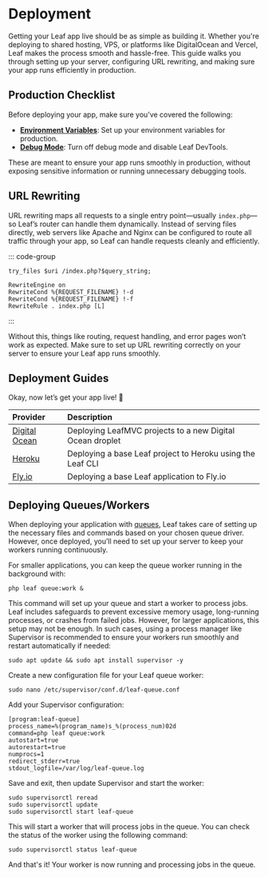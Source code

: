 # Deployment

Getting your Leaf app live should be as simple as building it. Whether you're deploying to shared hosting, VPS, or platforms like DigitalOcean and Vercel, Leaf makes the process smooth and hassle-free. This guide walks you through setting up your server, configuring URL rewriting, and making sure your app runs efficiently in production.

## Production Checklist

Before deploying your app, make sure you’ve covered the following:

- **[Environment Variables](/docs/config/environment)**: Set up your environment variables for production.
- **[Debug Mode](/docs/config/debugging)**: Turn off debug mode and disable Leaf DevTools.

These are meant to ensure your app runs smoothly in production, without exposing sensitive information or running unnecessary debugging tools.

## URL Rewriting

URL rewriting maps all requests to a single entry point—usually `index.php`—so Leaf’s router can handle them dynamically. Instead of serving files directly, web servers like Apache and Nginx can be configured to route all traffic through your app, so Leaf can handle requests cleanly and efficiently.

::: code-group

```nginx:no-line-numbers [Nginx nginx.conf]
try_files $uri /index.php?$query_string;
```

```apache:no-line-numbers [Apache .htaccess]
RewriteEngine on
RewriteCond %{REQUEST_FILENAME} !-d
RewriteCond %{REQUEST_FILENAME} !-f
RewriteRule . index.php [L]
```

:::

Without this, things like routing, request handling, and error pages won’t work as expected. Make sure to set up URL rewriting correctly on your server to ensure your Leaf app runs smoothly.

## Deployment Guides

Okay, now let’s get your app live! 🚀

| Provider                                                        | Description                                                |
| :-------------------------------------------------------------- | :--------------------------------------------------------- |
| [Digital Ocean](/learn/deployment/digitalocean/) | Deploying LeafMVC projects to a new Digital Ocean droplet  |
| [Heroku](/learn/deployment/heroku/)              | Deploying a base Leaf project to Heroku using the Leaf CLI |
| [Fly.io](/learn/deployment/flyio/)              | Deploying a base Leaf application to Fly.io                |

## Deploying Queues/Workers

When deploying your application with [queues](/docs/utils/queues), Leaf takes care of setting up the necessary files and commands based on your chosen queue driver. However, once deployed, you’ll need to set up your server to keep your workers running continuously.

For smaller applications, you can keep the queue worker running in the background with:

```bash:no-line-numbers
php leaf queue:work &
```

This command will set up your queue and start a worker to process jobs. Leaf includes safeguards to prevent excessive memory usage, long-running processes, or crashes from failed jobs. However, for larger applications, this setup may not be enough. In such cases, using a process manager like Supervisor is recommended to ensure your workers run smoothly and restart automatically if needed:

```bash:no-line-numbers
sudo apt update && sudo apt install supervisor -y
```

Create a new configuration file for your Leaf queue worker:

```bash:no-line-numbers
sudo nano /etc/supervisor/conf.d/leaf-queue.conf
```

Add your Supervisor configuration:

```ini:no-line-numbers
[program:leaf-queue]
process_name=%(program_name)s_%(process_num)02d
command=php leaf queue:work
autostart=true
autorestart=true
numprocs=1
redirect_stderr=true
stdout_logfile=/var/log/leaf-queue.log
```

Save and exit, then update Supervisor and start the worker:

```bash:no-line-numbers
sudo supervisorctl reread
sudo supervisorctl update
sudo supervisorctl start leaf-queue
```

This will start a worker that will process jobs in the queue. You can check the status of the worker using the following command:

```bash:no-line-numbers
sudo supervisorctl status leaf-queue
```

And that's it! Your worker is now running and processing jobs in the queue.

